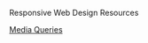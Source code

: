 Responsive Web Design Resources

[Media Queries](https://developer.mozilla.org/en-US/docs/Web/CSS/Media_Queries/Using_media_queries)

